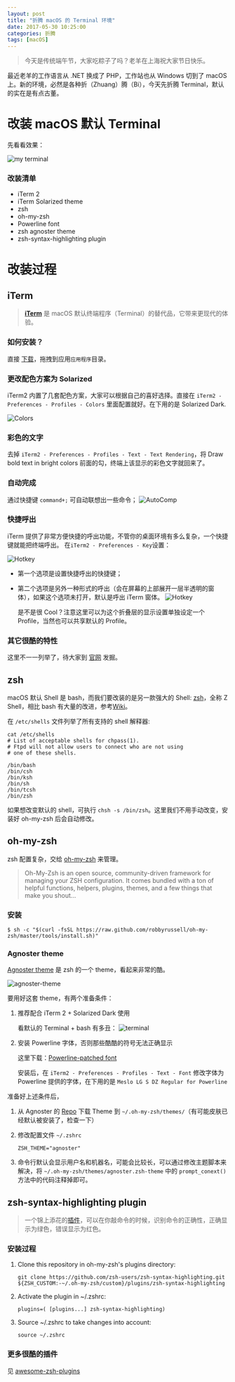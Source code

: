 ```yaml
---
layout: post
title: "折腾 macOS 的 Terminal 环境"
date: 2017-05-30 10:25:00
categories: 折腾
tags: [macOS]
---
```


> 今天是传统端午节，大家吃粽子了吗？老羊在上海祝大家节日快乐。

最近老羊的工作语言从 .NET 换成了 PHP，工作站也从 Windows 切到了 macOS 上。新的环境，必然是各种折（Zhuang）腾（Bi），今天先折腾 Terminal，默认的实在是有点古董。

<!-- more -->

# 改装 macOS 默认 Terminal

先看看效果：

![my terminal](http://i.imgur.com/SbA1VGI.png)

### 改装清单
* iTerm 2
* iTerm Solarized theme
* zsh
* oh-my-zsh
* Powerline font
* zsh agnoster theme
* zsh-syntax-highlighting plugin

# 改装过程
## iTerm
> **[iTerm](http://www.iterm2.com/)** 是 macOS 默认终端程序（Terminal）的替代品，它带来更现代的体验。

### 如何安装？
直接 [下载](http://www.iterm2.com/downloads.html)，拖拽到应用```应用程序```目录。
### 更改配色方案为 Solarized
iTerm2 内置了几套配色方案，大家可以根据自己的喜好选择。直接在 ```iTerm2 - Preferences - Profiles - Colors``` 里面配置就好。在下用的是 Solarized Dark.

![Colors](http://imgur.com/U5P9pBD.png)
### 彩色的文字 
去掉 ```iTerm2 - Preferences - Profiles - Text - Text Rendering```，将 Draw bold text in bright colors 前面的勾，终端上该显示的彩色文字就回来了。
### 自动完成
通过快捷键 ```command+;``` 可自动联想出一些命令；
![AutoComp](http://www.iterm2.com/img/screenshots/autocomplete.png)
### 快捷呼出
iTerm 提供了非常方便快捷的呼出功能，不管你的桌面环境有多么复杂，一个快捷键就能把终端呼出。
在```iTerm2 - Preferences - Key```设置：

![Hotkey](http://imgur.com/PPgeHNI.png)

* 第一个选项是设置快捷呼出的快捷键；
* 第二个选项是另外一种形式的呼出（会在屏幕的上部展开一层半透明的窗体），如果这个选项未打开，默认是呼出 iTerm 窗体。
	![Hotkey](http://imgur.com/8Lg58dX.png)
	
	是不是很 Cool？注意这里可以为这个折叠层的显示设置单独设定一个 Profile，当然也可以共享默认的 Profile。

### 其它很酷的特性
这里不一一列举了，待大家到 [官网](http://www.iterm2.com/features.html) 发掘。

## zsh
macOS 默认 Shell 是 bash，而我们要改装的是另一款强大的 Shell: [zsh](http://www.zsh.org/)，全称 Z Shell，相比 bash 有大量的改进，参考[Wiki](https://zh.wikipedia.org/wiki/Z_shell)。

在 ```/etc/shells``` 文件列举了所有支持的 shell 解释器:

``` shell
cat /etc/shells
# List of acceptable shells for chpass(1).
# Ftpd will not allow users to connect who are not using
# one of these shells.

/bin/bash
/bin/csh
/bin/ksh
/bin/sh
/bin/tcsh
/bin/zsh
```
如果想改变默认的 shell，可执行 ```chsh -s /bin/zsh```。这里我们不用手动改变，安装好 oh-my-zsh 后会自动修改。
## oh-my-zsh
zsh 配置复杂，交给 [oh-my-zsh](http://ohmyz.sh/) 来管理。
> Oh-My-Zsh is an open source, community-driven framework for managing your ZSH configuration. It comes bundled with a ton of helpful functions, helpers, plugins, themes, and a few things that make you shout...

### 安装
``` shell
$ sh -c "$(curl -fsSL https://raw.github.com/robbyrussell/oh-my-zsh/master/tools/install.sh)"
```

### Agnoster theme
[Agnoster theme](https://github.com/agnoster/agnoster-zsh-theme) 是 zsh 的一个 theme，看起来非常的酷。

![agnoster-theme](https://gist.githubusercontent.com/agnoster/3712874/raw/screenshot.png)

要用好这套 theme，有两个准备条件：

1. 推荐配合 iTerm 2 + Solarized Dark 使用
	
	看默认的 Terminal + bash 有多丑：
	![terminal](http://imgur.com/c5CJGVB.png)
2. 安装 Powerline 字体，否则那些酷酷的符号无法正确显示
	
	这里下载：[Powerline-patched font](https://github.com/powerline/fonts)
	
	安装后，在 ```iTerm2 - Preferences - Profiles - Text - Font``` 修改字体为 Powerline 提供的字体，在下用的是 ```Meslo LG S DZ Regular for Powerline```

准备好上述条件后，

1. 从 Agnoster 的 [Repo](https://github.com/agnoster/agnoster-zsh-theme) 下载 Theme 到 ```~/.oh-my-zsh/themes/```（有可能皮肤已经默认被安装了，检查一下）
2. 修改配置文件 ```~/.zshrc```

	``` shell
   ZSH_THEME="agnoster"
	```
3. 命令行默认会显示用户名和机器名，可能会比较长，可以通过修改主题脚本来解决，将 ```~/.oh-my-zsh/themes/agnoster.zsh-theme``` 中的 ```prompt_conext()``` 方法中的代码注释掉即可。

## zsh-syntax-highlighting plugin
> 一个锦上添花的[插件](https://github.com/zsh-users/zsh-syntax-highlighting)，可以在你敲命令的时候，识别命令的正确性，正确显示为绿色，错误显示为红色。

### 安装过程

1. Clone this repository in oh-my-zsh's plugins directory:

	```git clone https://github.com/zsh-users/zsh-syntax-highlighting.git ${ZSH_CUSTOM:-~/.oh-my-zsh/custom}/plugins/zsh-syntax-highlighting```
	
2. Activate the plugin in ~/.zshrc:
	
	```plugins=( [plugins...] zsh-syntax-highlighting)```
	
3. Source ~/.zshrc to take changes into account:
	
	```source ~/.zshrc```
	
### 更多很酷的插件
见 [awesome-zsh-plugins](https://github.com/unixorn/awesome-zsh-plugins)
